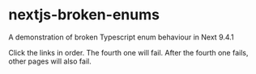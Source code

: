 # nextjs-broken-enums

A demonstration of broken Typescript enum behaviour in Next 9.4.1

Click the links in order.
The fourth one will fail.
After the fourth one fails, other pages will also fail.
